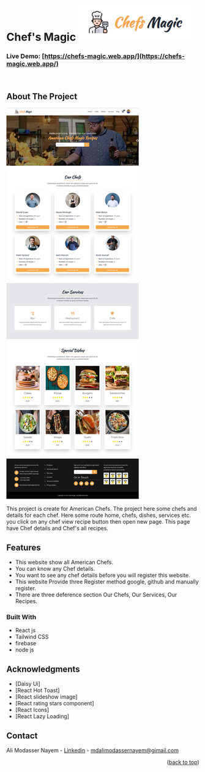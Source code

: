 <a name="readme-top"></a>

# Chef's Magic ![product-logo](/public/chefslogo.PNG)

### Live Demo: [https://chefs-magic.web.app/](https://chefs-magic.web.app/)

<br/>
<!-- ABOUT THE PROJECT -->

## About The Project

![product-screenshot](/public/chefsmagic.png)

This project is create for American Chefs. The project here some chefs and details for each chef. Here some route home, chefs, dishes, services etc. you click on any chef view recipe button then open new page. This page have Chef details and Chef's all recipes.

## Features

-  This website show all American Chefs.
-  You can know any Chef details.
-  You want to see any chef details before you will register this website.
-  This website Provide three Register method google, github and manually register.
-  There are three deference section Our Chefs, Our Services, Our Recipes.

### Built With

-  React js
-  Tailwind CSS
-  firebase
-  node js

<!-- ACKNOWLEDGMENTS -->

## Acknowledgments

-  [Daisy Ui]
-  [React Hot Toast]
-  [React slideshow image]
-  [React rating stars component]
-  [React Icons]
-  [React Lazy Loading]

<!-- CONTACT -->

## Contact

Ali Modasser Nayem - [Linkedin](https://www.linkedin.com/in/alimodassernayem/) - mdalimodassernayem@gimail.com

<p align="right">(<a href="#readme-top">back to top</a>)</p>
